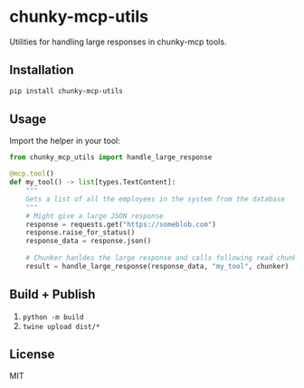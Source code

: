 # chunky-mcp-utils

Utilities for handling large responses in chunky-mcp tools.

## Installation

```bash
pip install chunky-mcp-utils
```

## Usage

Import the helper in your tool:

```python
from chunky_mcp_utils import handle_large_response

@mcp.tool()
def my_tool() -> list[types.TextContent]:
    """
    Gets a list of all the employees in the system from the database
    """
    # Might give a large JSON response
    response = requests.get("https://someblob.com")
    response.raise_for_status()
    response_data = response.json()
    
    # Chunker hanldes the large response and calls following read chunk tools
    result = handle_large_response(response_data, "my_tool", chunker)
```

## Build + Publish
1. `python -m build`
2. `twine upload dist/* `

## License

MIT